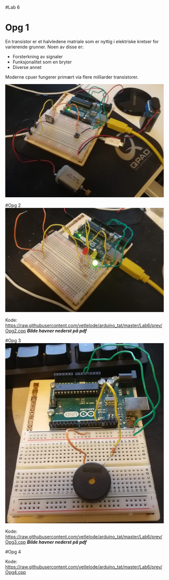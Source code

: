 #Lab 6


# Opg 1
En transistor er et halvledene matriale som er nyttig i elektriske kretser for varierende grunner. Noen av disse er:

* Forsterkning av signaler
* Funksjonalitet som en bryter
* Diverse annet

Moderne cpuer fungerer primært via flere milliarder transistorer.

![](img3.jpg)

#Opg 2
![](img1.jpg)

Kode: https://raw.githubusercontent.com/vetlelode/arduino_tat/master/Lab6/prev/Opg2.cpp
***Bilde havner nederst på pdf***

#Opg 3
![](img2.jpg)

Kode: https://raw.githubusercontent.com/vetlelode/arduino_tat/master/Lab6/prev/Opg3.cpp
***Bilde havner nederst på pdf***

#Opg 4
 
Kode: https://raw.githubusercontent.com/vetlelode/arduino_tat/master/Lab6/prev/Opg4.cpp